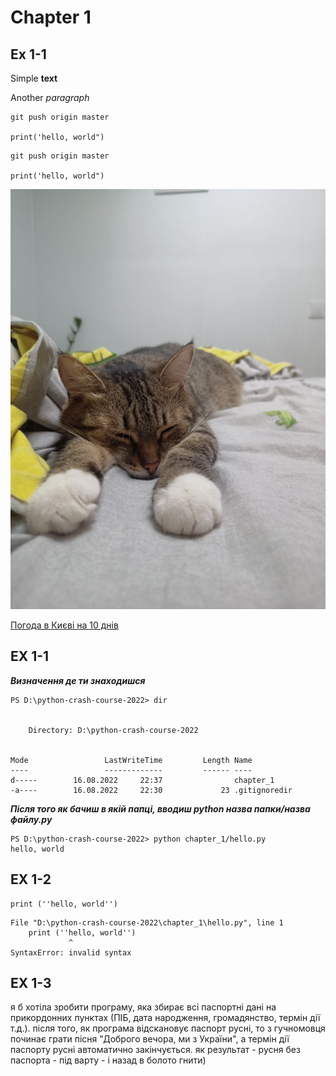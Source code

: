 # Chapter 1
 
## Ex 1-1

Simple **text**

Another *paragraph*

```
git push origin master

print('hello, world")
```

~~~
git push origin master

print('hello, world")
~~~

![cat.jpg](screenshots/cat.jpg)

[Погода в Києві на 10 днів](https://ua.sinoptik.ua/%D0%BF%D0%BE%D0%B3%D0%BE%D0%B4%D0%B0-%D0%BA%D0%B8%D1%97%D0%B2/10-%D0%B4%D0%BD%D1%96%D0%B2/)


## EX 1-1
***Визначення де ти знаходишся***
```
PS D:\python-crash-course-2022> dir 


    Directory: D:\python-crash-course-2022


Mode                 LastWriteTime         Length Name
----                 -------------         ------ ----
d-----        16.08.2022     22:37                chapter_1
-a----        16.08.2022     22:30             23 .gitignoredir

```

***Після того як бачиш в якій папці, вводиш python назва папки/назва файлу.py***
```
PS D:\python-crash-course-2022> python chapter_1/hello.py
hello, world
```
## EX 1-2
```
print (''hello, world'')
```

```
File "D:\python-crash-course-2022\chapter_1\hello.py", line 1
    print (''hello, world'')
             ^
SyntaxError: invalid syntax
```

## EX 1-3
я б хотіла зробити програму, яка збирає всі паспортні дані на прикордонних пунктах (ПІБ, дата народження, громадянство, термін дії т.д.). після того, як програма відскановує паспорт русні, то з гучномовця починає грати пісня "Доброго вечора, ми з України", а термін дії паспорту русні автоматично закінчується. як результат - русня без паспорта - під варту - і назад в болото гнити)